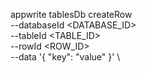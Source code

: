 appwrite tablesDb createRow \
        --databaseId <DATABASE_ID> \
        --tableId <TABLE_ID> \
        --rowId <ROW_ID> \
        --data '{ "key": "value" }' \

